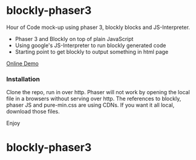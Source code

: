 ﻿# blockly-phaser3
 
 
Hour of Code mock-up using phaser 3, blockly blocks and JS-Interpreter.

  - Phaser 3 and Blockly on top of plain JavaScript
  - Using google's JS-Interpreter to run blockly generated code
  - Starting point to get blockly to output something in html page
  

[Online Demo](http://mathcart.com/blockly-phaser3/ "MathCart.com")

### Installation

Clone the repo, run in over http.  Phaser will not work by opening the local file in a browsers without serving over http. The references to blockly,  phaser JS and pure-min.css are using CDNs. If you want it all local, download those files. 

Enjoy

# blockly-phaser3
